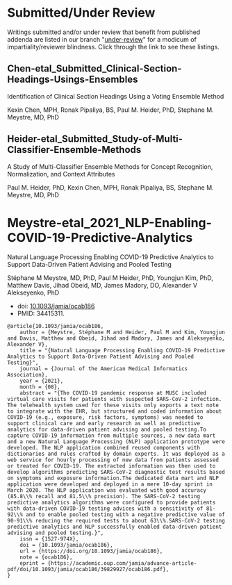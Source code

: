 
Submitted/Under Review
======================

Writings submitted and/or under review that benefit from published
addenda are listed in our branch
"[under-review](https://github.com/MUSC-TBIC/article-addenda/tree/under-review)"
for a modicum of impartiality/reviewer blindness. Click through the
link to see these listings.

Chen-etal_Submitted_Clinical-Section-Headings-Usings-Ensembles
--------------------------------------------------------------

Identification of Clinical Section Headings Using a Voting Ensemble
Method

Kexin Chen, MPH, Ronak Pipaliya, BS, Paul M. Heider, PhD, Stephane
M. Meystre, MD, PhD

Heider-etal_Submitted_Study-of-Multi-Classifier-Ensemble-Methods
----------------------------------------------------------------

A Study of Multi-Classifier Ensemble Methods for Concept Recognition,
Normalization, and Context Attributes

Paul M. Heider, PhD, Kexin Chen, MPH, Ronak Pipaliya, BS, Stephane
M. Meystre, MD, PhD

Meystre-etal_2021_NLP-Enabling-COVID-19-Predictive-Analytics
============================================================

Natural Language Processing Enabling COVID-19 Predictive Analytics to
Support Data-Driven Patient Advising and Pooled Testing

Stéphane M Meystre, MD, PhD, Paul M Heider, PhD, Youngjun Kim, PhD,
Matthew Davis, Jihad Obeid, MD, James Madory, DO, Alexander V
Alekseyenko, PhD

- doi: [10.1093/jamia/ocab186](https://doi.org/10.1093/jamia/ocab186)
- PMID: 34415311.

```
@article{10.1093/jamia/ocab186,
    author = {Meystre, Stéphane M and Heider, Paul M and Kim, Youngjun and Davis, Matthew and Obeid, Jihad and Madory, James and Alekseyenko, Alexander V},
    title = "{Natural Language Processing Enabling COVID-19 Predictive Analytics to Support Data-Driven Patient Advising and Pooled Testing}",
    journal = {Journal of the American Medical Informatics Association},
    year = {2021},
    month = {08},
    abstract = "{The COVID-19 pandemic response at MUSC included virtual care visits for patients with suspected SARS-CoV-2 infection. The telehealth system used for these visits only exports a text note to integrate with the EHR, but structured and coded information about COVID-19 (e.g., exposure, risk factors, symptoms) was needed to support clinical care and early research as well as predictive analytics for data-driven patient advising and pooled testing.To capture COVID-19 information from multiple sources, a new data mart and a new Natural Language Processing (NLP) application prototype were developed. The NLP application combined reused components with dictionaries and rules crafted by domain experts. It was deployed as a web service for hourly processing of new data from patients assessed or treated for COVID-19. The extracted information was then used to develop algorithms predicting SARS-CoV-2 diagnostic test results based on symptoms and exposure information.The dedicated data mart and NLP application were developed and deployed in a mere 10-day sprint in March 2020. The NLP application was evaluated with good accuracy (85.8\\% recall and 81.5\\% precision). The SARS-CoV-2 testing predictive analytics algorithms were configured to provide patients with data-driven COVID-19 testing advices with a sensitivity of 81-92\\% and to enable pooled testing with a negative predictive value of 90-91\\% reducing the required tests to about 63\\%.SARS-CoV-2 testing predictive analytics and NLP successfully enabled data-driven patient advising and pooled testing.}",
    issn = {1527-974X},
    doi = {10.1093/jamia/ocab186},
    url = {https://doi.org/10.1093/jamia/ocab186},
    note = {ocab186},
    eprint = {https://academic.oup.com/jamia/advance-article-pdf/doi/10.1093/jamia/ocab186/39829927/ocab186.pdf},
}
```
